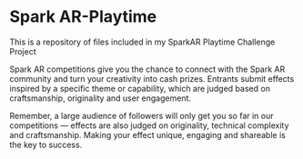 # Spark AR-Playtime
This is a repository of files included in my SparkAR Playtime Challenge Project

Spark AR competitions give you the chance to connect with the Spark AR community and turn your creativity into cash prizes. Entrants submit effects inspired by a specific theme or capability, which are judged based on craftsmanship, originality and user engagement.

Remember, a large audience of followers will only get you so far in our competitions — effects are also judged on originality, technical complexity and craftsmanship. Making your effect unique, engaging and shareable is the key to success.
